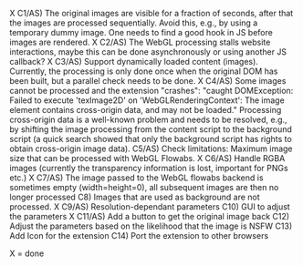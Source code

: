 X C1/AS) The original images are visible for a fraction of seconds, after that the images are processed sequentially. Avoid this, e.g., by using a temporary dummy image. One needs to find a good hook in JS before images are rendered.
X C2/AS) The WebGL processing stalls website interactions, maybe this can be done asynchronously or using another JS callback?
X C3/AS) Support dynamically loaded content (images). Currently, the processing is only done once when the original DOM has been built, but a parallel check needs to be done.
X C4/AS) Some images cannot be processed and the extension "crashes": "caught DOMException: Failed to execute 'texImage2D' on 'WebGLRenderingContext': The image element contains cross-origin data, and may not be loaded." Processing cross-origin data is a well-known problem and needs to be resolved, e.g., by shifting the image processing from the content script to the background script (a quick search showed that only the background script has rights to obtain cross-origin image data).
C5/AS) Check limitations: Maximum image size that can be processed with WebGL Flowabs.
X C6/AS) Handle RGBA images (currently the transparency information is lost, important for PNGs etc.)
X C7/AS) The image passed to the WebGL flowabs backend is sometimes empty (width=height=0), all subsequent images are then no longer processed
C8) Images that are used as background are not processed.
X C9/AS) Resolution-dependant parameters
C10) GUI to adjust the parameters
X C11/AS) Add a button to get the original image back
C12) Adjust the parameters based on the likelihood that the image is NSFW
C13) Add Icon for the extension
C14) Port the extension to other browsers

X = done
